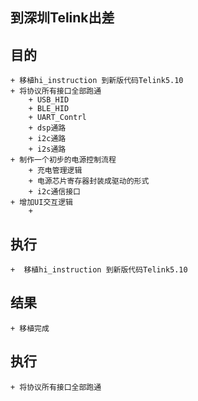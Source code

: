 ## 到深圳Telink出差
## 目的
	+ 移植hi_instruction 到新版代码Telink5.10
	+ 将协议所有接口全部跑通
		+ USB_HID
		+ BLE_HID
		+ UART_Contrl
		+ dsp通路
		+ i2c通路
		+ i2s通路
	+ 制作一个初步的电源控制流程
		+ 充电管理逻辑
		+ 电源芯片寄存器封装成驱动的形式
		+ i2c通信接口
	+ 增加UI交互逻辑
		+ 
## 执行
	+  移植hi_instruction 到新版代码Telink5.10 
## 结果
	+ 移植完成
## 执行
	+ 将协议所有接口全部跑通
 
